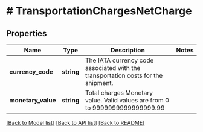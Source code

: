 # # TransportationChargesNetCharge

## Properties

Name | Type | Description | Notes
------------ | ------------- | ------------- | -------------
**currency_code** | **string** | The IATA currency code associated with the transportation costs for the shipment. |
**monetary_value** | **string** | Total charges Monetary value. Valid values are from 0 to 9999999999999999.99 |

[[Back to Model list]](../../README.md#models) [[Back to API list]](../../README.md#endpoints) [[Back to README]](../../README.md)
